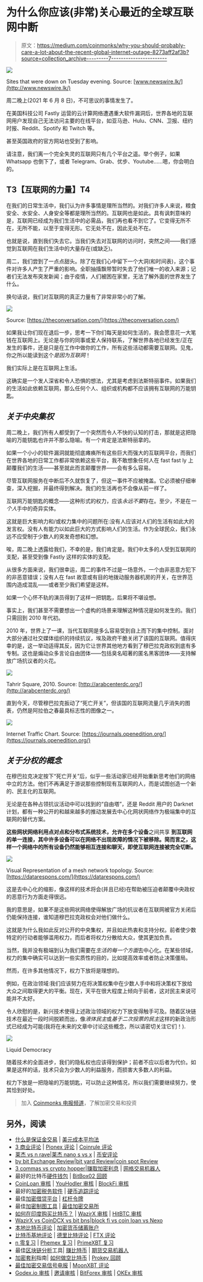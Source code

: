 # 为什么你应该(非常)关心最近的全球互联网中断

> 原文：<https://medium.com/coinmonks/why-you-should-probably-care-a-lot-about-the-recent-global-internet-outage-8273aff2af3b?source=collection_archive---------7----------------------->

![](img/0a0e30feea6faa2befb2eac61e98fcee.png)

Sites that were down on Tuesday evening. Source: [www.newswire.lk/](http://www.newswire.lk/)

周二晚上(2021 年 6 月 8 日)，不可思议的事情发生了。

在美国科技公司 Fastly 运营的云计算网络遭遇重大软件漏洞后，世界各地的互联网用户发现自己无法访问主要的在线平台，如亚马逊、Hulu、CNN、卫报、纽约时报、Reddit、Spotify 和 Twitch 等。

甚至英国政府的官方网站也受到了影响。

请注意，我们离一个完全失灵的互联网只有几个平台之遥。举个例子，如果 Whatsapp 也倒下了，或者 Telegram、Grab、优步、Youtube……嗯，你会明白的。

## **T3【互联网的力量】T4**

在我们的日常生活中，我们认为许多事情是理所当然的。对我们许多人来说，粮食安全、水安全、人身安全等都是理所当然的。互联网也是如此。具有讽刺意味的是，互联网已经成为我们生活中的必需品，我们再也看不到它了。它变得无所不在，无所不能，以至于变得无形。它无处不在，因此无处不在。

也就是说，直到我们失去它。当我们失去对互联网的访问时，突然之间——我们感觉到互联网在我们生活中的大量存在(或缺乏)。

周二，我们尝到了一点点甜头。除了在我们心中留下一个大洞(和时间表)，这个事件对许多人产生了严重的影响。全职抽搐飘带暂时失去了他们唯一的收入来源；记者们无法发布突发新闻；由于疫情，人们被困在家里，无法了解外面的世界发生了什么。

换句话说，我们对互联网的真正力量有了非常非常小的了解。

![](img/fa627ee22f6ca88a1d7176f39f06897b.png)

Source: [https://theconversation.com/](https://theconversation.com/)

如果我让你们现在退后一步，思考一下你们每天是如何生活的，我会愿意花一大笔钱在互联网上。无论是与你的同事或爱人保持联系，了解世界各地已经发生/正在发生的事件，还是只是在工作中做你的工作，所有这些活动都需要互联网。见鬼，你之所以能读到这个*是因为互联网*！

我们实际上是在互联网上生活。

这确实是一个发人深省和令人恐惧的想法，尤其是考虑到法斯特丽事件。如果我们的生活如此依赖互联网，那么任何个人、组织或机构都不应该拥有互联网的万能钥匙。

## ***关于中央集权***

周二晚上，我们所有人都受到了一个突然而令人不快的认知的打击，那就是这把隐喻的万能钥匙也许并不那么隐喻。有一个肯定是法斯特丽拿的。

如果一个小小的软件漏洞就能彻底瘫痪所有这些巨大而强大的互联网平台，而我们在世界各地的日常工作都非常依赖这些平台，我不敢想象任何人在 fast fast ly 上颠覆我们的生活——甚至就此而言颠覆世界——会有多么容易。

尽管互联网服务在中断后不久就恢复了，但这一事件不应被掩盖。它必须被仔细审查，深入挖掘，并最终得到解决。我们的生活再也不会像从前一样了。

互联网万能钥匙的概念——这种形式的权力，应该*永远不要*存在。至少，不是在*一个人*手中的奇异实体。

这就是巨大影响力和/或权力集中的问题所在:没有人应该对人们的生活有如此大的发言权。没有人有能力以如此巨大的方式影响人们的生活。作为全球民众，我们永远不应受制于少数人的突发奇想和幻想。

唉，周二晚上透露给我们，不幸的是，我们肯定是。我们中太多的人受到互联网的支配，甚至受到像 Fastly 这样的实体的支配。

从很多方面来说，我们很幸运，周二的事件不过是一场意外，一个由非恶意方犯下的非恶意错误；没有人在 fast 故意或有目的地拨动服务器机房的开关，在世界范围内造成混乱——或者至少我们希望是这样。

如果一个心怀不轨的演员得到了这样一把钥匙，后果将不堪设想。

事实上，我们甚至不需要想出一个虚构的场景来理解这种情况是如何发生的。我们只需回到 2010 年代初。

2010 年，世界上了一课，当代互联网是多么容易受到自上而下的集中控制。面对大部分通过社交媒体组织的持续抗议，埃及政府干脆关闭了该国的互联网。值得庆幸的是，这一举动适得其反，因为它让世界其他地方看到了穆巴拉克政权到底有多专制。这也是煽动众多言论自由团体——包括臭名昭著的匿名黑客团体——支持解放广场抗议者的火花。

![](img/2b544421ee814d0fb8081b64b993ef34.png)

Tahrir Square, 2010\. Source: [http://arabcenterdc.org/](http://arabcenterdc.org/)

直到今天，尽管穆巴拉克扳动了“死亡开关”，但该国的互联网流量几乎消失的图表，仍然是阿拉伯之春最具标志性的图像之一。

![](img/41b2b77f075ab55a498f3b32e7e0408a.png)

Internet Traffic Chart. Source: [https://journals.openedition.org/](https://journals.openedition.org/)

## ***关于分权的概念***

在穆巴拉克决定按下“死亡开关”后，似乎一些活动家已经开始重新思考他们的网络中立的方法。他们不再满足于游说那些控制现有互联网的人，而是试图创造一个新的、民主化的互联网。

无论是在各种占领抗议活动中可以找到的“自由塔”，还是 Reddit 用户的 Darknet 计划，都有一种公开的和越来越多的推动发展去中心化网状网络作为极端集中的互联网的替代方案。

**这些网状网络利用点对点和分布式系统技术，允许在多个设备**之间共享 **到互联网的单一连接，其中许多设备可以在网络不出现故障的情况下被移除。简而言之，这样一个网络中的所有设备仍然能够相互连接和聊天，即使互联网连接被完全切断。**

![](img/86c2c11c84427b3f03b6ee3c7372b50a.png)

Visual Representation of a mesh network topology. Source: [https://datarespons.com/](https://datarespons.com/)

这是去中心化的缩影，像这样的技术将会(并且已经)在帮助被压迫者颠覆中央政权的恶意行为方面走得很远。

我的意思是，如果不是这些网状网络使得解放广场的抗议者在互联网被官方关闭后仍能保持连接，谁知道穆巴拉克政权会对他们做什么。

这就是为什么我如此反对公开的中央集权，并且如此热衷和支持分权。前者使少数特定的行动者能够滥用权力，而后者将权力分散给大众，使其更加负责。

当然，我并没有极端到认为我们需要在*生活的每一个方面*去中心化。在某些领域，权力的集中确实可以达到一些实质性的目的，比如提高效率或者防止决策僵局。

然而，在许多其他情况下，权力下放将是理想的。

例如，在政治领域:我们应该努力在将决策权集中在少数人手中和将决策权下放给大众之间取得更大的平衡。现在，天平在很大程度上倾向于前者，这对民主来说可能并不太好。

令人欣慰的是，新兴技术使得上述政治领域的权力下放变得触手可及。随着区块链技术在最近一段时间脱颖而出，像*液体民主*或*基于二次投票的民主*这样的新政治形式已经成为可能(我将在未来的文章中讨论这些概念，所以请密切关注它们！).

![](img/30a9f14c110d9e5447e9f307c02026ee.png)

Liquid Democracy

随着技术的全面进步，我们的隐私权也应该得到保护；前者不应以后者为代价。如果是这样的话，技术只会为少数人的利益服务，而损害大多数人的利益。

权力下放是一把隐喻的万能钥匙，可以防止这种情况，所以我们需要继续努力，使其恰到好处。

> 加入 [Coinmonks 电报频道](https://t.me/coincodecap)，了解加密交易和投资

## 另外，阅读

*   [什么是保证金交易](https://blog.coincodecap.com/margin-trading) | [美元成本平均法](https://blog.coincodecap.com/dca)
*   [3 商业评论](/coinmonks/3commas-review-an-excellent-crypto-trading-bot-2020-1313a58bec92) | [Pionex 评论](/coinmonks/pionex-review-exchange-with-crypto-trading-bot-1e459d0191ea) | [Coinrule 评论](/coinmonks/coinrule-review-2021-a-beginner-friendly-crypto-trading-bot-daf0504848ba)
*   [莱杰 vs n rave](/coinmonks/ledger-vs-ngrave-zero-7e40f0c1d694)|[莱杰 nano s vs x](/coinmonks/ledger-nano-s-vs-x-battery-hardware-price-storage-59a6663fe3b0) | [币安评论](/coinmonks/binance-review-ee10d3bf3b6e)
*   [by bit Exchange Review](/coinmonks/bybit-exchange-review-dbd570019b71)|[bit yard Review](/coinmonks/bityard-review-7d104239be35)|[coin spot Review](https://blog.coincodecap.com/coinspot-review)
*   [3 commas vs crypto hopper](/coinmonks/3commas-vs-pionex-vs-cryptohopper-best-crypto-bot-6a98d2baa203)|[赚取加密利息](/coinmonks/earn-crypto-interest-b10b810fdda3) | [网格交易机器人](https://blog.coincodecap.com/grid-trading)
*   最好的比特币[硬件钱包](/coinmonks/the-best-cryptocurrency-hardware-wallets-of-2020-e28b1c124069?source=friends_link&sk=324dd9ff8556ab578d71e7ad7658ad7c) | [BitBox02 回顾](/coinmonks/bitbox02-review-your-swiss-bitcoin-hardware-wallet-c36c88fff29)
*   [CoinLoan 审核](/coinmonks/coinloan-review-18128b9badc4) | [YouHodler 审核](/coinmonks/youhodler-4-easy-ways-to-make-money-98969b9689f2) | [BlockFi 审核](/coinmonks/blockfi-review-53096053c097)
*   最好的[加密税务软件](/coinmonks/best-crypto-tax-tool-for-my-money-72d4b430816b) | [硬币追踪评论](/coinmonks/cointracking-review-a-reliable-cryptocurrency-tax-software-5114e3eb5737)
*   最佳[加密借贷平台](/coinmonks/top-5-crypto-lending-platforms-in-2020-that-you-need-to-know-a1b675cec3fa) | [杠杆令牌](/coinmonks/leveraged-token-3f5257808b22)
*   最佳[加密制图工具](/coinmonks/what-are-the-best-charting-platforms-for-cryptocurrency-trading-85aade584d80) | [最佳加密交易所](/coinmonks/crypto-exchange-dd2f9d6f3769)
*   [如何在印度购买比特币？](/coinmonks/buy-bitcoin-in-india-feb50ddfef94) | [WazirX 审核](/coinmonks/wazirx-review-5c811b074f5b) | [HitBTC 审核](/coinmonks/hitbtc-review-c5143c5d53c2)
*   [WazirX vs CoinDCX vs bit bns](/coinmonks/wazirx-vs-coindcx-vs-bitbns-149f4f19a2f1)|[block fi vs coin loan vs Nexo](/coinmonks/blockfi-vs-coinloan-vs-nexo-cb624635230d)
*   [本地比特币评论](/coinmonks/localbitcoins-review-6cc001c6ed56) | [加密货币储蓄账户](https://blog.coincodecap.com/cryptocurrency-savings-accounts)
*   [比特币基地评论](/coinmonks/coinbase-review-6ef4e0f56064) | [德里比特评论](/coinmonks/deribit-review-options-fees-apis-and-testnet-2ca16c4bbdb2) | [FTX 评论](/coinmonks/ftx-crypto-exchange-review-53664ac1198f)
*   [n 零复习](/coinmonks/ngrave-zero-review-c465cf8307fc) | [Phemex 复习](/coinmonks/phemex-review-4cfba0b49e28) | [PrimeXBT 复习](/coinmonks/primexbt-review-88e0815be858)
*   最佳[区块链分析](https://bitquery.io/blog/best-blockchain-analysis-tools-and-software)工具| [赚比特币](/coinmonks/earn-bitcoin-6e8bd3c592d9) | [期货交易机器人](/coinmonks/futures-trading-bots-5a282ccee3f5)
*   [加密套利](/coinmonks/crypto-arbitrage-guide-how-to-make-money-as-a-beginner-62bfe5c868f6)指南| [如何做空比特币](/coinmonks/how-to-short-bitcoin-568a2d0b4ae5) | [Prokey 回顾](/coinmonks/prokey-review-26611173c13c)
*   [最佳加密交易信号电报](/coinmonks/best-crypto-signals-telegram-5785cdbc4b2b) | [MoonXBT 评论](/coinmonks/moonxbt-review-6e4ab26d037)
*   [Godex.io 审核](/coinmonks/godex-io-review-7366086519fb) | [邀请审核](/coinmonks/invity-review-70f3030c0502) | [BitForex 审核](/coinmonks/bitforex-review-c4bb28d9e271) | [OKEx 审核](/coinmonks/okex-review-6b369304110f)